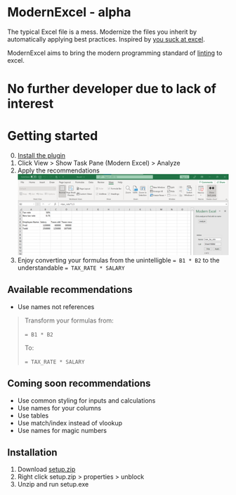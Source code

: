 # ModernExcel - alpha
 
The typical Excel file is a mess. Modernize the files you inherit by automatically applying best practices. Inspired by [you suck at excel](https://www.youtube.com/watch?v=0nbkaYsR94c).

ModernExcel aims to bring the modern programming standard of [linting](https://en.wikipedia.org/wiki/Lint_(software)) to excel.

# No further developer due to lack of interest

# Getting started

0. [Install the plugin](https://github.com/evandwight/modernexcel#Installation)
1. Click View > Show Task Pane (Modern Excel) > Analyze
2. Apply the recommendations
![apply the recomendations](https://github.com/evandwight/modernexcel/blob/main/images/apply_recommendations.png?raw=true)
3. Enjoy converting your formulas from the unintelligble ```= B1 * B2``` to the understandable ```= TAX_RATE * SALARY```

## Available recommendations

* Use names not references

>  Transform your formulas from:
>
> ```= B1 * B2```
>
> To:
>
> ```= TAX_RATE * SALARY```

## Coming soon recommendations

* Use common styling for inputs and calculations
* Use names for your columns
* Use tables
* Use match/index instead of vlookup
* Use names for magic numbers

## Installation

1. Download [setup.zip](https://github.com/evandwight/modernexcel/raw/main/setup.zip)
2. Right click setup.zip > properties > unblock
3. Unzip and run setup.exe
